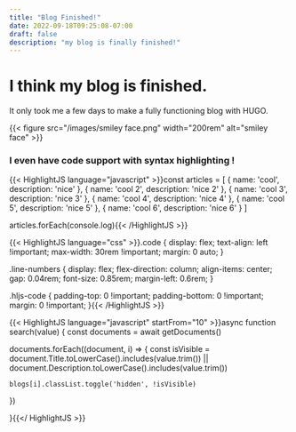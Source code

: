 ```yaml
---
title: "Blog Finished!"
date: 2022-09-18T09:25:08-07:00
draft: false
description: "my blog is finally finished!"
---
```


# I think my blog is finished. 

It only took me a few days to make a fully functioning blog with HUGO.

{{< figure src="/images/smiley face.png" width="200rem" alt="smiley face" >}}

### I even have code support with syntax highlighting !

{{< HighlightJS language="javascript" >}}const articles = [
  {
    name: 'cool',
    description: 'nice'
  },
  {
    name: 'cool 2',
    description: 'nice 2'
  },
  {
    name: 'cool 3',
    description: 'nice 3'
  },
  {
    name: 'cool 4',
    description: 'nice 4'
  },
  {
    name: 'cool 5',
    description: 'nice 5'
  },
  {
    name: 'cool 6',
    description: 'nice 6'
  }
]

articles.forEach(console.log){{< /HighlightJS >}}

{{< HighlightJS language="css" >}}.code {
  display: flex;
  text-align: left !important;
  max-width: 30rem !important;
  margin: 0 auto;
}

.line-numbers {
  display: flex;
  flex-direction: column;
  align-items: center;
  gap: 0.04rem;
  font-size: 0.85rem;
  margin-left: 0.6rem;
}

.hljs-code {
  padding-top: 0 !important;
  padding-bottom: 0 !important;
  margin: 0 !important;
}{{< /HighlightJS >}}

{{< HighlightJS language="javascript" startFrom="10" >}}async function search(value) {
  const documents = await getDocuments()

  documents.forEach((document, i) => {
    const isVisible =
      document.Title.toLowerCase().includes(value.trim()) ||
      document.Description.toLowerCase().includes(value.trim())

    blogs[i].classList.toggle('hidden', !isVisible)
  })

}{{</ HighlightJS >}}
